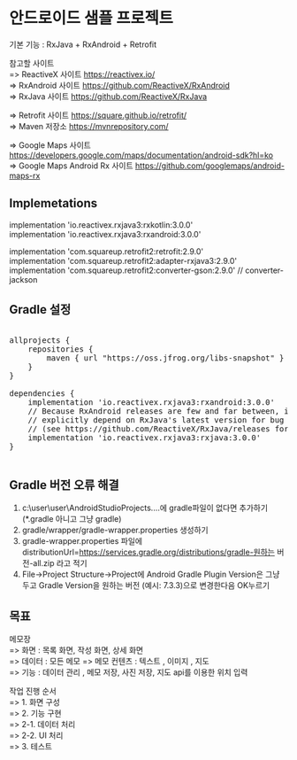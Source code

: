 # 안드로이드 샘플 프로젝트 

기본 기능 : RxJava + RxAndroid + Retrofit
  
참고할 사이트  
=> ReactiveX 사이트 https://reactivex.io/  
=> RxAndroid 사이트 https://github.com/ReactiveX/RxAndroid  
=> RxJava 사이트 https://github.com/ReactiveX/RxJava  
  
=> Retrofit 사이트 https://square.github.io/retrofit/  
=> Maven 저장소 https://mvnrepository.com/  

=> Google Maps 사이트 https://developers.google.com/maps/documentation/android-sdk?hl=ko  
=> Google Maps Android Rx 사이트 https://github.com/googlemaps/android-maps-rx  
  
## Implemetations  
  
implementation 'io.reactivex.rxjava3:rxkotlin:3.0.0'  
implementation 'io.reactivex.rxjava3:rxandroid:3.0.0'  
  
implementation 'com.squareup.retrofit2:retrofit:2.9.0'  
implementation 'com.squareup.retrofit2:adapter-rxjava3:2.9.0'  
implementation 'com.squareup.retrofit2:converter-gson:2.9.0'  //  converter-jackson   
  
## Gradle 설정  
<pre>
</code>
allprojects {  
    repositories {  
        maven { url "https://oss.jfrog.org/libs-snapshot" }  
    }  
}  
  
dependencies {  
    implementation 'io.reactivex.rxjava3:rxandroid:3.0.0'  
    // Because RxAndroid releases are few and far between, it is recommended you also  
    // explicitly depend on RxJava's latest version for bug fixes and new features.  
    // (see https://github.com/ReactiveX/RxJava/releases for latest 3.x.x version)  
    implementation 'io.reactivex.rxjava3:rxjava:3.0.0'  
}  
</code>
</pre>  

## Gradle 버전 오류 해결
1. c:\user\user\AndroidStudioProjects....에 gradle파일이 없다면 추가하기 (*.gradle 아니고 그냥 gradle)
2. gradle/wrapper/gradle-wrapper.properties 생성하기
3. gradle-wrapper.properties 파일에distributionUrl=https://services.gradle.org/distributions/gradle-원하는 버전-all.zip 라고 적기
4. File->Project Structure->Project에 Android Gradle Plugin Version은 그냥 두고 Gradle Version을 원하는 버전 (예시: 7.3.3)으로 변경한다음 OK누르기

## 목표  
메모장  
=> 화면 : 목록 화면, 작성 화면, 상세 화면  
=> 데이터 : 모든 메모
=> 메모 컨텐츠 : 텍스트 , 이미지 , 지도  
=> 기능 : 데이터 관리 , 메모 저장, 사진 저장, 지도 api를 이용한 위치 입력
  
작업 진행 순서  
=> 1. 화면 구성  
=> 2. 기능 구현  
=> 2-1. 데이터 처리  
=> 2-2. UI 처리   
=> 3. 테스트  
